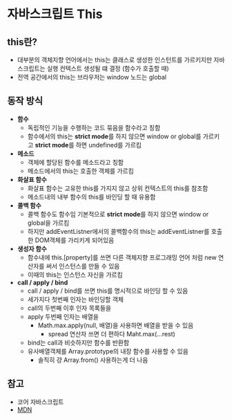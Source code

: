 # 자바스크립트 This

## this란?

- 대부분의 객체지향 언어에서는 this는 클래스로 생성한 인스턴트를 가르키지만 자바스크립트는 실행 컨텍스트 생성될 떄 결정 (함수가 호출할 때)
- 전역 공간에서의 this는 브라우저는 window 노드는 global

## 동작 방식

- **함수**
  - 독립적인 기능을 수행하는 코드 묶음을 함수라고 칭함
  - 함수에서의 this는 **strict mode**를 하지 않으면 window or global를 가르키고 **strict mode**를 하면 undefined를 가르킴
- **메소드**
  - 객체에 할당된 함수를 메소드라고 칭함
  - 메소드에서의 this는 호출한 객체를 가르킴
- **화살표 함수**
  - 화살표 함수는 고유한 this를 가지지 않고 상위 컨텍스트의 this를 참조함
  - 메소드내의 내부 함수의 this를 바인딩 할 때 유용함
- **콜백 함수**
  - 콜백 함수도 함수임 기본적으로 **strict mode**를 하지 않으면 window or global을 가르킴
  - 하지만 addEventListner에서의 콜백함수의 this는 addEventListner를 호출한 DOM객체를 가리키게 되어있음
- **생성자 함수**
  - 함수내에 this.[property]를 쓰면 다른 객체지향 프로그래밍 언어 처럼 new 연산자를 써서 인스턴스를 만들 수 있음
  - 이때의 this는 인스턴스 자신을 가르킴
- **call / apply / bind**
  - call / apply / bind를 쓰면 this를 명시적으로 바인딩 할 수 있음
  - 세가지다 첫번째 인자는 바인딩할 객체
  - call의 두번째 이후 인자 목록들을
  - apply 두번째 인자는 배열을
    - Math.max.apply(null, 배열)을 사용하면 배열을 받을 수 있음
      - spread 연산자 쓰면 더 편하다 Maht.max(...rest)
  - bind는 call과 비슷하지만 함수를 반환함
  - 유사배열객체를 Array.prototype의 내장 함수를 사용할 수 있음
    - 솔직히 걍 Array.from() 사용하는게 더 나음

## 참고

- 코어 자바스크립트
- [MDN](https://developer.mozilla.org/ko/docs/Web/JavaScript/Reference/Operators/this)
